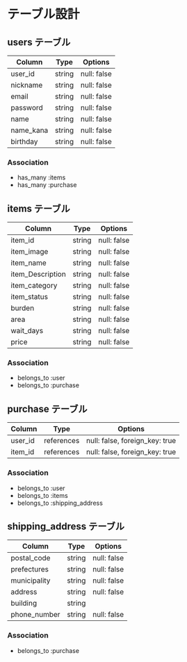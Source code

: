 # テーブル設計

## users テーブル

| Column             | Type   | Options     |
| ------------------ | ------ | ----------- |
| user_id            | string | null: false |
| nickname           | string | null: false |
| email              | string | null: false |
| password           | string | null: false |
| name               | string | null: false |
| name_kana          | string | null: false |
| birthday           | string | null: false |

### Association

- has_many :items
- has_many :purchase

## items テーブル

| Column             | Type   | Options     |
| ------------------ | ------ | ----------- |
| item_id            | string | null: false |
| item_image         | string | null: false |
| item_name          | string | null: false |
| item_Description   | string | null: false |
| item_category      | string | null: false |
| item_status        | string | null: false |
| burden             | string | null: false |
| area               | string | null: false |
| wait_days          | string | null: false |
| price              | string | null: false |

### Association

- belongs_to :user
- belongs_to :purchase

## purchase テーブル

| Column   | Type       | Options                        |
| -------- | ---------- | ------------------------------ |
| user_id  | references | null: false, foreign_key: true |
| item_id  | references | null: false, foreign_key: true |

### Association

- belongs_to :user
- belongs_to :items
- belongs_to :shipping_address

## shipping_address テーブル

| Column         | Type       | Options                        |
| -------        | ---------- | ------------------------------ |
| postal_code    | string     | null: false                    |
| prefectures    | string     | null: false                    |
| municipality   | string     | null: false                    |
| address        | string     | null: false                    |
| building       | string     |                                |
| phone_number   | string     | null: false                    |

### Association

- belongs_to :purchase
